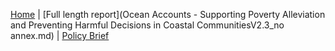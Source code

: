 [Home](README.md) | [Full length report](Ocean Accounts - Supporting Poverty Alleviation and Preventing Harmful Decisions in Coastal CommunitiesV2.3_no annex.md) | [Policy Brief](document2.md)
